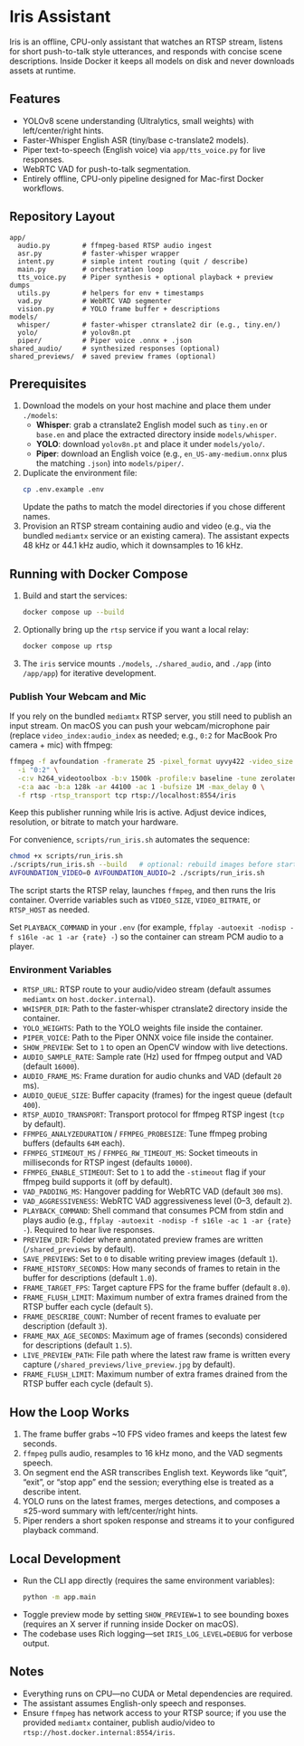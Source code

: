 # Iris Assistant

Iris is an offline, CPU-only assistant that watches an RTSP stream, listens for short push-to-talk style utterances, and responds with concise scene descriptions. Inside Docker it keeps all models on disk and never downloads assets at runtime.

## Features
- YOLOv8 scene understanding (Ultralytics, small weights) with left/center/right hints.
- Faster-Whisper English ASR (tiny/base c-translate2 models).
- Piper text-to-speech (English voice) via `app/tts_voice.py` for live responses.
- WebRTC VAD for push-to-talk segmentation.
- Entirely offline, CPU-only pipeline designed for Mac-first Docker workflows.

## Repository Layout
```
app/
  audio.py        # ffmpeg-based RTSP audio ingest
  asr.py          # faster-whisper wrapper
  intent.py       # simple intent routing (quit / describe)
  main.py         # orchestration loop
  tts_voice.py    # Piper synthesis + optional playback + preview dumps
  utils.py        # helpers for env + timestamps
  vad.py          # WebRTC VAD segmenter
  vision.py       # YOLO frame buffer + descriptions
models/
  whisper/        # faster-whisper ctranslate2 dir (e.g., tiny.en/)
  yolo/           # yolov8n.pt
  piper/          # Piper voice .onnx + .json
shared_audio/     # synthesized responses (optional)
shared_previews/  # saved preview frames (optional)
```

## Prerequisites
1. Download the models on your host machine and place them under `./models`:
   - **Whisper**: grab a ctranslate2 English model such as `tiny.en` or `base.en` and place the extracted directory inside `models/whisper`.
   - **YOLO**: download `yolov8n.pt` and place it under `models/yolo/`.
   - **Piper**: download an English voice (e.g., `en_US-amy-medium.onnx` plus the matching `.json`) into `models/piper/`.
2. Duplicate the environment file:
   ```bash
   cp .env.example .env
   ```
   Update the paths to match the model directories if you chose different names.
3. Provision an RTSP stream containing audio and video (e.g., via the bundled `mediamtx` service or an existing camera). The assistant expects 48 kHz or 44.1 kHz audio, which it downsamples to 16 kHz.

## Running with Docker Compose
1. Build and start the services:
   ```bash
   docker compose up --build
   ```
2. Optionally bring up the `rtsp` service if you want a local relay:
   ```bash
   docker compose up rtsp
   ```
3. The `iris` service mounts `./models`, `./shared_audio`, and `./app` (into `/app/app`) for iterative development.

### Publish Your Webcam and Mic
If you rely on the bundled `mediamtx` RTSP server, you still need to publish an input stream. On macOS you can push your webcam/microphone pair (replace `video_index:audio_index` as needed; e.g., `0:2` for MacBook Pro camera + mic) with ffmpeg:
```bash
ffmpeg -f avfoundation -framerate 25 -pixel_format uyvy422 -video_size 960x540 \
  -i "0:2" \
  -c:v h264_videotoolbox -b:v 1500k -profile:v baseline -tune zerolatency -preset ultrafast -pix_fmt yuv420p \
  -c:a aac -b:a 128k -ar 44100 -ac 1 -bufsize 1M -max_delay 0 \
  -f rtsp -rtsp_transport tcp rtsp://localhost:8554/iris
```
Keep this publisher running while Iris is active. Adjust device indices, resolution, or bitrate to match your hardware.

For convenience, `scripts/run_iris.sh` automates the sequence:
```bash
chmod +x scripts/run_iris.sh
./scripts/run_iris.sh --build   # optional: rebuild images before starting
AVFOUNDATION_VIDEO=0 AVFOUNDATION_AUDIO=2 ./scripts/run_iris.sh
```
The script starts the RTSP relay, launches `ffmpeg`, and then runs the Iris container. Override variables such as `VIDEO_SIZE`, `VIDEO_BITRATE`, or `RTSP_HOST` as needed.

Set `PLAYBACK_COMMAND` in your `.env` (for example, `ffplay -autoexit -nodisp -f s16le -ac 1 -ar {rate} -`) so the container can stream PCM audio to a player.

### Environment Variables
- `RTSP_URL`: RTSP route to your audio/video stream (default assumes `mediamtx` on `host.docker.internal`).
- `WHISPER_DIR`: Path to the faster-whisper ctranslate2 directory inside the container.
- `YOLO_WEIGHTS`: Path to the YOLO weights file inside the container.
- `PIPER_VOICE`: Path to the Piper ONNX voice file inside the container.
- `SHOW_PREVIEW`: Set to `1` to open an OpenCV window with live detections.
- `AUDIO_SAMPLE_RATE`: Sample rate (Hz) used for ffmpeg output and VAD (default `16000`).
- `AUDIO_FRAME_MS`: Frame duration for audio chunks and VAD (default `20` ms).
- `AUDIO_QUEUE_SIZE`: Buffer capacity (frames) for the ingest queue (default `400`).
- `RTSP_AUDIO_TRANSPORT`: Transport protocol for ffmpeg RTSP ingest (`tcp` by default).
- `FFMPEG_ANALYZEDURATION` / `FFMPEG_PROBESIZE`: Tune ffmpeg probing buffers (defaults `64M` each).
- `FFMPEG_STIMEOUT_MS` / `FFMPEG_RW_TIMEOUT_MS`: Socket timeouts in milliseconds for RTSP ingest (defaults `10000`).
- `FFMPEG_ENABLE_STIMEOUT`: Set to `1` to add the `-stimeout` flag if your ffmpeg build supports it (off by default).
- `VAD_PADDING_MS`: Hangover padding for WebRTC VAD (default `300` ms).
- `VAD_AGGRESSIVENESS`: WebRTC VAD aggressiveness level (0–3, default `2`).
- `PLAYBACK_COMMAND`: Shell command that consumes PCM from stdin and plays audio (e.g., `ffplay -autoexit -nodisp -f s16le -ac 1 -ar {rate} -`). Required to hear live responses.
- `PREVIEW_DIR`: Folder where annotated preview frames are written (`/shared_previews` by default).
- `SAVE_PREVIEWS`: Set to `0` to disable writing preview images (default `1`).
- `FRAME_HISTORY_SECONDS`: How many seconds of frames to retain in the buffer for descriptions (default `1.0`).
- `FRAME_TARGET_FPS`: Target capture FPS for the frame buffer (default `8.0`).
- `FRAME_FLUSH_LIMIT`: Maximum number of extra frames drained from the RTSP buffer each cycle (default `5`).
- `FRAME_DESCRIBE_COUNT`: Number of recent frames to evaluate per description (default `3`).
- `FRAME_MAX_AGE_SECONDS`: Maximum age of frames (seconds) considered for descriptions (default `1.5`).
- `LIVE_PREVIEW_PATH`: File path where the latest raw frame is written every capture (`/shared_previews/live_preview.jpg` by default).
- `FRAME_FLUSH_LIMIT`: Maximum number of extra frames drained from the RTSP buffer each cycle (default `5`).

## How the Loop Works
1. The frame buffer grabs ~10 FPS video frames and keeps the latest few seconds.
2. `ffmpeg` pulls audio, resamples to 16 kHz mono, and the VAD segments speech.
3. On segment end the ASR transcribes English text. Keywords like “quit”, “exit”, or “stop app” end the session; everything else is treated as a describe intent.
4. YOLO runs on the latest frames, merges detections, and composes a ≤25-word summary with left/center/right hints.
5. Piper renders a short spoken response and streams it to your configured playback command.

## Local Development
- Run the CLI app directly (requires the same environment variables):
  ```bash
  python -m app.main
  ```
- Toggle preview mode by setting `SHOW_PREVIEW=1` to see bounding boxes (requires an X server if running inside Docker on macOS).
- The codebase uses Rich logging—set `IRIS_LOG_LEVEL=DEBUG` for verbose output.

## Notes
- Everything runs on CPU—no CUDA or Metal dependencies are required.
- The assistant assumes English-only speech and responses.
- Ensure `ffmpeg` has network access to your RTSP source; if you use the provided `mediamtx` container, publish audio/video to `rtsp://host.docker.internal:8554/iris`.
